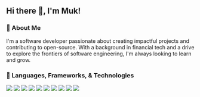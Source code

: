 ## Hi there 👋, I'm Muk!

### 🚀 About Me
I'm a software developer passionate about creating impactful projects and contributing to open-source. With a background in financial tech and a drive to explore the frontiers of software engineering, I'm always looking to learn and grow.

### 🔧 Languages, Frameworks, & Technologies
<p>
  <img src="https://img.shields.io/badge/-Java-007396?style=for-the-badge&logo=java&logoColor=white">
  <img src="https://img.shields.io/badge/-Python-3776AB?style=for-the-badge&logo=python&logoColor=white">
  <img src="https://img.shields.io/badge/-JavaScript-F7DF1E?style=for-the-badge&logo=javascript&logoColor=black">
  <img src="https://img.shields.io/badge/-C%23-239120?style=for-the-badge&logo=c-sharp&logoColor=white">
  <img src="https://img.shields.io/badge/-C++-00599C?style=for-the-badge&logo=c%2B%2B&logoColor=white">
  <img src="https://img.shields.io/badge/-Swift-FA7343?style=for-the-badge&logo=swift&logoColor=white">
  <img src="https://img.shields.io/badge/-.NET-512BD4?style=for-the-badge&logo=dotnet&logoColor=white">
  <img src="https://img.shields.io/badge/-React-61DAFB?style=for-the-badge&logo=react&logoColor=black">
  <img src="https://img.shields.io/badge/-Docker-2496ED?style=for-the-badge&logo=docker&logoColor=white">
  <img src="https://img.shields.io/badge/-Kubernetes-326CE5?style=for-the-badge&logo=kubernetes&logoColor=white">
</p>



<!--
####change here
### 📝 Featured Projects
#### [🗺📍 Tourist Review](https://github.com/muk2/TouristReview)

A SwiftUI application that allows you to rate places, create custom places to share with friends, and see places your friends have rated. Integrated with Apple Maps to enhance the user experience.

	•	Tech Stack: SwiftUI, Apple MapKit API
	•	Features: Ratings, custom place creation, social sharing
  ![Project GIF](https://your-gif-link.com)

 
#### [🏈 NFL Data Bowl](https://github.com/muk2/nfl-data-bowl-2025)
Machine learning model to predict NFL play types and schemes from a unique dataset.

	•	Tech Stack: Python, Pandas, Scikit-learn
	•	Features: Data cleaning, outlier detection, feature engineering, prediction models
 ![Project GIF](https://your-gif-link.com)

#### [📘 Community Notes](https://github.com/muk2/CommunityNotes)
A community-driven note-sharing app with features like real-time updates, secure authentication, and animated interfaces.  

	•	Tech Stack: React, Node.js, Elasticsearch, Docker, Auth0
	•	Features: Authentication, private/public note visibility, UI animations, Elasticsearch integration
 ![Project GIF](https://your-gif-link.com)


### 📊 GitHub Stats
![GitHub Stats](https://github-readme-stats.vercel.app/api?username=muk2&show_icons=true&theme=radical&include_all_commits=true&count_private=true)



<!--
**muk2/muk2** is a ✨ _special_ ✨ repository because its `README.md` (this file) appears on your GitHub profile.

Here are some ideas to get you started:

### 🛠️ Open Source Contributions

- 🔭 I’m currently working on ...
- 🌱 I’m currently learning ...
- 👯 I’m looking to collaborate on ...
- 🤔 I’m looking for help with ...
- 💬 Ask me about ...
- 📫 How to reach me: ...
- 😄 Pronouns: ...
- ⚡ Fun fact: ...
-->
